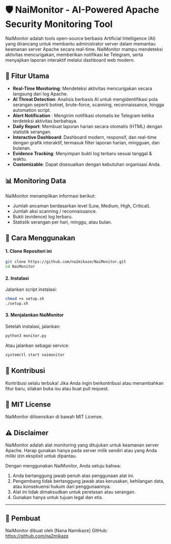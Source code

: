 # 🛡️ NaiMonitor - AI-Powered Apache Security Monitoring Tool

NaiMonitor adalah tools open-source berbasis Artificial Intelligence (AI) yang dirancang untuk membantu administrator server dalam memantau keamanan server Apache secara real-time. NaiMonitor mampu mendeteksi aktivitas mencurigakan, memberikan notifikasi ke Telegram, serta menyajikan laporan interaktif melalui dashboard web modern.

## 🚀 Fitur Utama

- **Real-Time Monitoring**: Mendeteksi aktivitas mencurigakan secara langsung dari log Apache.
- **AI Threat Detection**: Analisis berbasis AI untuk mengidentifikasi pola serangan seperti botnet, brute-force, scanning, reconnaissance, hingga automation script.
- **Alert Notification** : Mengirim notifikasi otomatis ke Telegram ketika terdeteksi aktivitas berbahaya.
- **Daily Report**: Membuat laporan harian secara otomatis (HTML) dengan statistik serangan.
- **Interactive Dashboard**: Dashboard modern, responsif, dan real-time dengan grafik interaktif, termasuk filter laporan harian, mingguan, dan bulanan.
- **Evidence Tracking**: Menyimpan bukti log terbaru sesuai tanggal & waktu.
- **Customizable**: Dapat disesuaikan dengan kebutuhan organisasi Anda.

## 📊 Monitoring Data
NaiMonitor menampilkan informasi berikut:
- Jumlah ancaman berdasarkan level (Low, Medium, High, Critical).
- Jumlah aksi scanning / reconnaissance.
- Bukti (evidence) log terbaru.
- Statistik serangan per hari, minggu, atau bulan.

## 🔧 Cara Menggunakan
#### 1. Clone Repositori ini
```bash
git clone https://github.com/na2mikaze/NaiMonitor.git
cd NaiMonitor
```

#### 2. Instalasi
Jalankan script instalasi:
```bash
chmod +x setup.sh
./setup.sh
```

#### 3. Menjalankan NaiMonitor
Setelah instalasi, jalankan:
```bash
python3 monitor.py
```
Atau jalankan sebagai service:
```bash
systemctl start naimonitor
```

## 🤝 Kontribusi

Kontribusi selalu terbuka!
Jika Anda ingin berkontribusi atau menambahkan fitur baru, silakan buka isu atau buat pull request.

## 📄 MIT License

NaiMonitor dilisensikan di bawah MIT License.

## ⚠️ Disclaimer

NaiMonitor adalah alat monitoring yang ditujukan untuk keamanan server Apache.
Harap gunakan hanya pada server milik sendiri atau yang Anda miliki izin eksplisit untuk dipantau.

Dengan menggunakan NaiMonitor, Anda setuju bahwa:
1. Anda bertanggung jawab penuh atas penggunaan alat ini.
2. Pengembang tidak bertanggung jawab atas kerusakan, kehilangan data, atau konsekuensi hukum dari penggunaannya.
3. Alat ini tidak dimaksudkan untuk peretasan atau serangan.
4. Gunakan hanya untuk tujuan legal dan etis.

---

## 👤 Pembuat

NaiMonitor dibuat oleh [Nana Namikaze]
GitHub: https://github.com/na2mikaze
